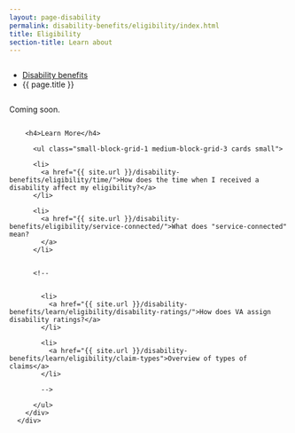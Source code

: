 ```yaml
---
layout: page-disability
permalink: disability-benefits/eligibility/index.html
title: Eligibility
section-title: Learn about
---
```


<div class="splash" markdown="0">
<div class="row" markdown="0">
<div class="small-12 columns" markdown="0">

<ul class="breadcrumbs" role="menubar" aria-label="Primary">
<li class="parent"><a href="{{ site.url }}/disability-benefits/">Disability benefits</a></li>
<li class="active">{{ page.title }}</li>
</ul>

</div>
</div>
</div>

<div class="main" role="main" markdown="0">
<div class="section one" markdown="0">
<div class="primary" markdown="0">
<div class="row" markdown="0">
<div class="small-12 columns" markdown="1">

Coming soon.

</div>
</div>
</div>

<div class="navigation">
  <div class="row">
    <div class="small-12 columns">

        <h4>Learn More</h4>

          <ul class="small-block-grid-1 medium-block-grid-3 cards small">

          <li>
            <a href="{{ site.url }}/disability-benefits/eligibility/time/">How does the time when I received a disability affect my eligibility?</a>
          </li>

          <li>
            <a href="{{ site.url }}/disability-benefits/eligibility/service-connected/">What does "service-connected" mean?
            </a>
          </li>


          <!--


            <li>
              <a href="{{ site.url }}/disability-benefits/learn/eligibility/disability-ratings/">How does VA assign disability ratings?</a>
            </li>

            <li>
              <a href="{{ site.url }}/disability-benefits/learn/eligibility/claim-types">Overview of types of claims</a>
            </li>

            -->

          </ul>
        </div>
      </div>
</div>



</div>

</div>
